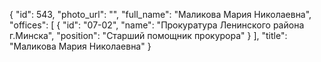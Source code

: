 {
    "id": 543,
    "photo_url": "",
    "full_name": "Маликова Мария Николаевна",
    "offices": [
        {
            "id": "07-02",
            "name": "Прокуратура Ленинского района г.Минска",
            "position": "Старший помощник прокурора"
        }
    ],
    "title": "Маликова Мария Николаевна"
}